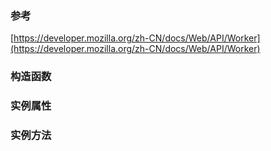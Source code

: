 ### 参考
[https://developer.mozilla.org/zh-CN/docs/Web/API/Worker](https://developer.mozilla.org/zh-CN/docs/Web/API/Worker)

### 构造函数

### 实例属性

### 实例方法